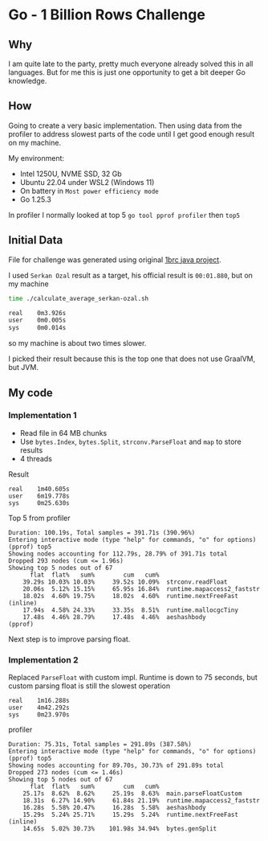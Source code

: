 # Go - 1 Billion Rows Challenge

## Why

I am quite late to the party, pretty much everyone already solved this in all languages. But for me this is just one opportunity to get a bit deeper Go knowledge.

## How

Going to create a very basic implementation. Then using data from the profiler to address slowest parts of the code until I get good enough result on my machine.

My environment:

- Intel 1250U, NVME SSD, 32 Gb
- Ubuntu 22.04 under WSL2 (Windows 11)
- On battery in `Most power efficiency mode`
- Go 1.25.3

In profiler I normally looked at top 5 `go tool pprof profiler` then `top5`

## Initial Data

File for challenge was generated using original [1brc java project](https://github.com/gunnarmorling/1brc).

I used `Serkan Ozal` result as a target, his official result is `00:01.880`, but on my machine

```bash
time ./calculate_average_serkan-ozal.sh

real    0m3.926s
user    0m0.005s
sys     0m0.014s
```

so my machine is about two times slower.

I picked their result because this is the top one that does not use GraalVM, but JVM.

## My code

### Implementation 1

- Read file in 64 MB chunks
- Use `bytes.Index`, `bytes.Split`, `strconv.ParseFloat` and `map` to store results
- 4 threads

Result

```
real    1m40.605s
user    6m19.778s
sys     0m25.630s
```

Top 5 from profiler

```
Duration: 100.19s, Total samples = 391.71s (390.96%)
Entering interactive mode (type "help" for commands, "o" for options)
(pprof) top5
Showing nodes accounting for 112.79s, 28.79% of 391.71s total
Dropped 293 nodes (cum <= 1.96s)
Showing top 5 nodes out of 67
      flat  flat%   sum%        cum   cum%
    39.29s 10.03% 10.03%     39.52s 10.09%  strconv.readFloat
    20.06s  5.12% 15.15%     65.95s 16.84%  runtime.mapaccess2_faststr
    18.02s  4.60% 19.75%     18.02s  4.60%  runtime.nextFreeFast (inline)
    17.94s  4.58% 24.33%     33.35s  8.51%  runtime.mallocgcTiny
    17.48s  4.46% 28.79%     17.48s  4.46%  aeshashbody
(pprof)
```

Next step is to improve parsing float.

### Implementation 2

Replaced `ParseFloat` with custom impl. Runtime is down to 75 seconds, but custom parsing float is still the slowest operation

```
real    1m16.288s
user    4m42.292s
sys     0m23.970s
```

profiler

```
Duration: 75.31s, Total samples = 291.89s (387.58%)
Entering interactive mode (type "help" for commands, "o" for options)
(pprof) top5
Showing nodes accounting for 89.70s, 30.73% of 291.89s total
Dropped 273 nodes (cum <= 1.46s)
Showing top 5 nodes out of 67
      flat  flat%   sum%        cum   cum%
    25.17s  8.62%  8.62%     25.19s  8.63%  main.parseFloatCustom
    18.31s  6.27% 14.90%     61.84s 21.19%  runtime.mapaccess2_faststr
    16.28s  5.58% 20.47%     16.28s  5.58%  aeshashbody
    15.29s  5.24% 25.71%     15.29s  5.24%  runtime.nextFreeFast (inline)
    14.65s  5.02% 30.73%    101.98s 34.94%  bytes.genSplit
```
